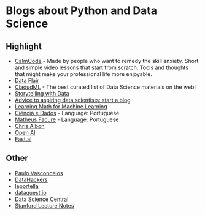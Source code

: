 # Blogs about Python and Data Science
## Highlight
* [CalmCode](https://calmcode.io/) - Made by people who want to remedy the skill anxiety. Short and simple video lessons that start from scratch. Tools and thoughts that might make your professional life more enjoyable.
* [Data Flair](https://data-flair.training/blogs/)
* [ClaoudML](http://www.claoudml.co/) - The best curated list of Data Science materials on the web!
* [Storytelling with Data](http://www.storytellingwithdata.com/)
* [Advice to aspiring data scientists: start a blog](http://varianceexplained.org/r/start-blog/)
* [Learning Math for Machine Learning](https://blog.ycombinator.com/learning-math-for-machine-learning/)
* [Ciência e Dados](http://www.cienciaedados.com) - Language: Portuguese
* [Matheus Facure](https://matheusfacure.github.io/tutoriais/) - Language: Portuguese
* [Chris Albon](https://chrisalbon.com/)
* [Open AI](https://openai.com/)
* [Fast.ai](https://www.fast.ai/)
## Other
* [Paulo Vasconcelos](https://paulovasconcellos.com.br/)
* [DataHackers](https://medium.com/data-hackers)
* [leportella](https://leportella.com/)
* [dataquest.io](https://www.dataquest.io)
* [Data Science Central](https://www.datasciencecentral.com/)
* [Stanford Lecture Notes](https://stanford.edu/~shervine/teaching/)
